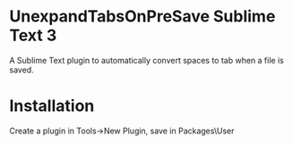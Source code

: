 # UnexpandTabsOnPreSave Sublime Text 3

A Sublime Text plugin to automatically convert spaces to tab when a file is saved.

# Installation
Create a plugin in Tools->New Plugin, save in Packages\User
